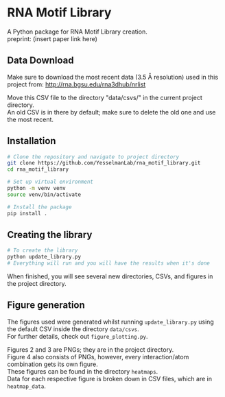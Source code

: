 # RNA Motif Library

A Python package for RNA Motif Library creation.<br>
preprint: (insert paper link here)

## Data Download
Make sure to download the most recent data (3.5 Å resolution) used in this project from:
http://rna.bgsu.edu/rna3dhub/nrlist

Move this CSV file to the directory "data/csvs/" in the current project directory.<br>
An old CSV is in there by default; make sure to delete the old one and use the most recent.

## Installation

```bash
# Clone the repository and navigate to project directory
git clone https://github.com/YesselmanLab/rna_motif_library.git
cd rna_motif_library

# Set up virtual environment
python -m venv venv
source venv/bin/activate

# Install the package
pip install .

```

## Creating the library

```bash
# To create the library
python update_library.py
# Everything will run and you will have the results when it's done
```

When finished, you will see several new directories, CSVs, and figures in the project directory.<br>

## Figure generation

The figures used were generated whilst running `update_library.py` using the default CSV inside the directory `data/csvs`.<br>
For further details, check out `figure_plotting.py`.

Figures 2 and 3 are PNGs; they are in the project directory.<br>
Figure 4 also consists of PNGs, however, every interaction/atom combination gets its own figure.<br>
These figures can be found in the directory `heatmaps`.<br>
Data for each respective figure is broken down in CSV files, which are in `heatmap_data`.<br>


